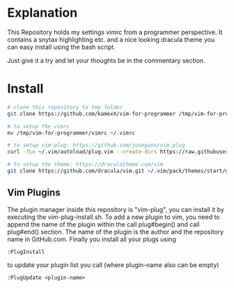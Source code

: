# Explanation
This Repository holds my settings vimrc from a programmer perspective. It contains a snytax highlighting etc. and a nice looking dracula theme you can easy install using the bash script.

Just give it a try and let your thoughts be in the commentary section.

# Install
``` bash
# clone this repository to tmp folder
git clone https://github.com/kamexX/vim-for-programmer /tmp/vim-for-programmer

# to setup the vimrc 
mv /tmp/vim-for-programmer/vimrc ~/.vimrc

# to setup vim-plug: https://github.com/junegunn/vim-plug
curl -fLo ~/.vim/autoload/plug.vim --create-dirs https://raw.githubusercontent.com/junegunn/vim-plug/master/plug.vim

# to setup the theme: https://draculatheme.com/vim
git clone https://github.com/dracula/vim.git ~/.vim/pack/themes/start/dracula

```

## Vim Plugins
The plugin manager inside this repository is "vim-plug", you can install it by executing the vim-plug-install.sh. To add a new plugin to vim, you need to append the name of the plugin within the call plug#begin() and call plug#end() section. The name of the plugin is the author and the repository name in GitHub.com. Finally you install all your plugs using 
``` vim 
:PlugInstall
```
to update your plugin list you call (where plugin-name also can be empty)
``` vim 
:PlugUpdate <plugin-name>
```
